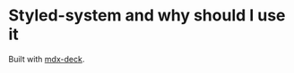# Styled-system and why should I use it

Built with [mdx-deck](https://github.com/jxnblk/mdx-deck).
